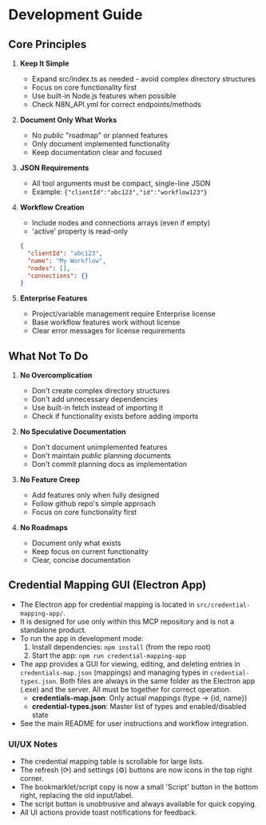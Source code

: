 # Development Guide

## Core Principles

1. **Keep It Simple**
   - Expand src/index.ts as needed - avoid complex directory structures
   - Focus on core functionality first
   - Use built-in Node.js features when possible
   - Check N8N_API.yml for correct endpoints/methods

2. **Document Only What Works**
   - No *public* "roadmap" or planned features
   - Only document implemented functionality
   - Keep documentation clear and focused

3. **JSON Requirements**
   - All tool arguments must be compact, single-line JSON
   - Example: `{"clientId":"abc123","id":"workflow123"}`

4. **Workflow Creation**
   - Include nodes and connections arrays (even if empty)
   - 'active' property is read-only
   ```json
   {
     "clientId": "abc123",
     "name": "My Workflow",
     "nodes": [],
     "connections": {}
   }
   ```

5. **Enterprise Features**
   - Project/variable management require Enterprise license
   - Base workflow features work without license
   - Clear error messages for license requirements

## What Not To Do

1. **No Overcomplication**
   - Don't create complex directory structures
   - Don't add unnecessary dependencies
   - Use built-in fetch instead of importing it
   - Check if functionality exists before adding imports

2. **No Speculative Documentation**
   - Don't document unimplemented features
   - Don't maintain *public* planning documents
   - Don't commit planning docs as implementation

3. **No Feature Creep**
   - Add features only when fully designed
   - Follow github repo's simple approach
   - Focus on core functionality first

4. **No Roadmaps**
   - Document only what exists
   - Keep focus on current functionality
   - Clear, concise documentation

## Credential Mapping GUI (Electron App)

- The Electron app for credential mapping is located in `src/credential-mapping-app/`.
- It is designed for use only within this MCP repository and is not a standalone product.
- To run the app in development mode:
  1. Install dependencies: `npm install` (from the repo root)
  2. Start the app: `npm run credential-mapping-app`
- The app provides a GUI for viewing, editing, and deleting entries in `credentials-map.json` (mappings) and managing types in `credential-types.json`. Both files are always in the same folder as the Electron app (.exe) and the server. All must be together for correct operation.
  - **credentials-map.json**: Only actual mappings (type → {id, name})
  - **credential-types.json**: Master list of types and enabled/disabled state
- See the main README for user instructions and workflow integration.

### UI/UX Notes
- The credential mapping table is scrollable for large lists.
- The refresh (⟳) and settings (⚙) buttons are now icons in the top right corner.
- The bookmarklet/script copy is now a small 'Script' button in the bottom right, replacing the old input/label.
- The script button is unobtrusive and always available for quick copying.
- All UI actions provide toast notifications for feedback.
